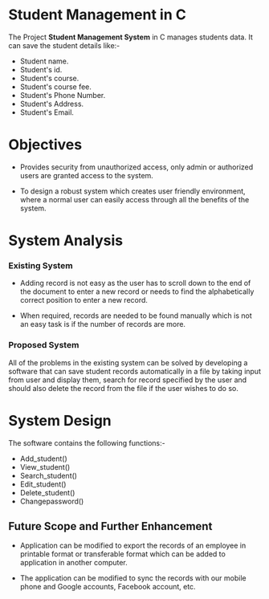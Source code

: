 ﻿# Student Management in C

The Project **Student Management System** in C manages students data. It can save the student details like:-

*  Student name. 
* Student's id.
* Student's course.
* Student's course fee.
* Student's Phone Number.
* Student's Address.
* Student's Email.

# Objectives

* Provides security from unauthorized access, only admin or authorized users are granted access to the system.

* To design a robust system which creates user friendly environment, where a normal user can easily access through all the benefits of the system.
 
# System Analysis

### Existing System

* Adding record is not easy as the user has to scroll down to the end of the document to enter a new record or needs to find the alphabetically correct position to enter a new record.

* When required, records are needed to be found manually which is not an easy task is if the number of records are more.

### Proposed System

All of the problems in the existing system can be solved by developing a software that can save student records automatically in a file by taking input from user and display them, search for record specified by the user and should also delete the record from the file if the user wishes to do so.

# System Design

The software contains the following functions:-

*  Add_student()
*  View_student()
*   Search_student()
*   Edit_student()
*   Delete_student()
*   Changepassword()

## Future Scope and Further Enhancement

* Application can be modified to export the records of an employee in printable format or transferable format which can be added to application in another computer.

* The application can be modified to sync the records with our mobile phone and Google accounts, Facebook account, etc.


